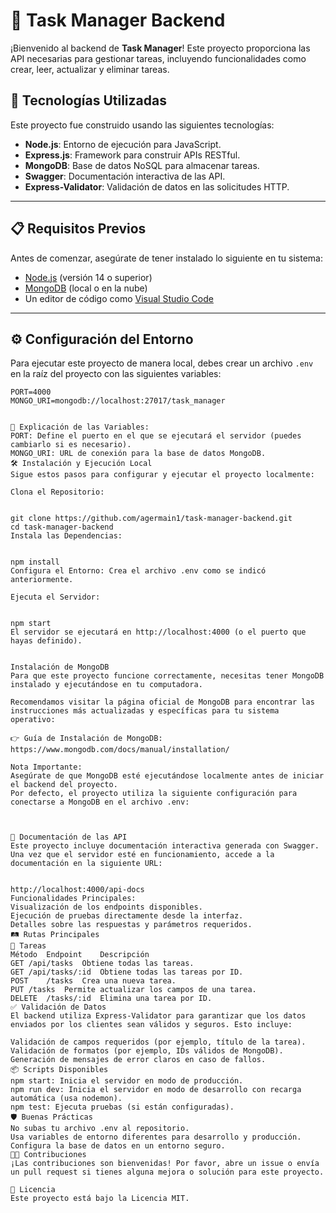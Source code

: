 # 🌟 Task Manager Backend

¡Bienvenido al backend de **Task Manager**! Este proyecto proporciona las API necesarias para gestionar tareas, incluyendo funcionalidades como crear, leer, actualizar y eliminar tareas.

## 🚀 Tecnologías Utilizadas

Este proyecto fue construido usando las siguientes tecnologías:

- **Node.js**: Entorno de ejecución para JavaScript.
- **Express.js**: Framework para construir APIs RESTful.
- **MongoDB**: Base de datos NoSQL para almacenar tareas.
- **Swagger**: Documentación interactiva de las API.
- **Express-Validator**: Validación de datos en las solicitudes HTTP.

---

## 📋 Requisitos Previos

Antes de comenzar, asegúrate de tener instalado lo siguiente en tu sistema:

- [Node.js](https://nodejs.org/) (versión 14 o superior)
- [MongoDB](https://www.mongodb.com/) (local o en la nube)
- Un editor de código como [Visual Studio Code](https://code.visualstudio.com/)

---

## ⚙️ Configuración del Entorno

Para ejecutar este proyecto de manera local, debes crear un archivo `.env` en la raíz del proyecto con las siguientes variables:

```env
PORT=4000
MONGO_URI=mongodb://localhost:27017/task_manager


📌 Explicación de las Variables:
PORT: Define el puerto en el que se ejecutará el servidor (puedes cambiarlo si es necesario).
MONGO_URI: URL de conexión para la base de datos MongoDB.
🛠️ Instalación y Ejecución Local
Sigue estos pasos para configurar y ejecutar el proyecto localmente:

Clona el Repositorio:


git clone https://github.com/agermain1/task-manager-backend.git
cd task-manager-backend
Instala las Dependencias:


npm install
Configura el Entorno: Crea el archivo .env como se indicó anteriormente.

Ejecuta el Servidor:


npm start
El servidor se ejecutará en http://localhost:4000 (o el puerto que hayas definido).


Instalación de MongoDB
Para que este proyecto funcione correctamente, necesitas tener MongoDB instalado y ejecutándose en tu computadora.

Recomendamos visitar la página oficial de MongoDB para encontrar las instrucciones más actualizadas y específicas para tu sistema operativo:

👉 Guía de Instalación de MongoDB: https://www.mongodb.com/docs/manual/installation/

Nota Importante:
Asegúrate de que MongoDB esté ejecutándose localmente antes de iniciar el backend del proyecto.
Por defecto, el proyecto utiliza la siguiente configuración para conectarse a MongoDB en el archivo .env:



📜 Documentación de las API
Este proyecto incluye documentación interactiva generada con Swagger. Una vez que el servidor esté en funcionamiento, accede a la documentación en la siguiente URL:


http://localhost:4000/api-docs
Funcionalidades Principales:
Visualización de los endpoints disponibles.
Ejecución de pruebas directamente desde la interfaz.
Detalles sobre las respuestas y parámetros requeridos.
🛤️ Rutas Principales
📌 Tareas
Método	Endpoint	Descripción
GET	/api/tasks	Obtiene todas las tareas.
GET	/api/tasks/:id	Obtiene todas las tareas por ID.
POST	/tasks	Crea una nueva tarea.
PUT	/tasks	Permite actualizar los campos de una tarea.
DELETE	/tasks/:id	Elimina una tarea por ID.
✅ Validación de Datos
El backend utiliza Express-Validator para garantizar que los datos enviados por los clientes sean válidos y seguros. Esto incluye:

Validación de campos requeridos (por ejemplo, título de la tarea).
Validación de formatos (por ejemplo, IDs válidos de MongoDB).
Generación de mensajes de error claros en caso de fallos.
📦 Scripts Disponibles
npm start: Inicia el servidor en modo de producción.
npm run dev: Inicia el servidor en modo de desarrollo con recarga automática (usa nodemon).
npm test: Ejecuta pruebas (si están configuradas).
🛡️ Buenas Prácticas
No subas tu archivo .env al repositorio.
Usa variables de entorno diferentes para desarrollo y producción.
Configura la base de datos en un entorno seguro.
👨‍💻 Contribuciones
¡Las contribuciones son bienvenidas! Por favor, abre un issue o envía un pull request si tienes alguna mejora o solución para este proyecto.

📝 Licencia
Este proyecto está bajo la Licencia MIT.
